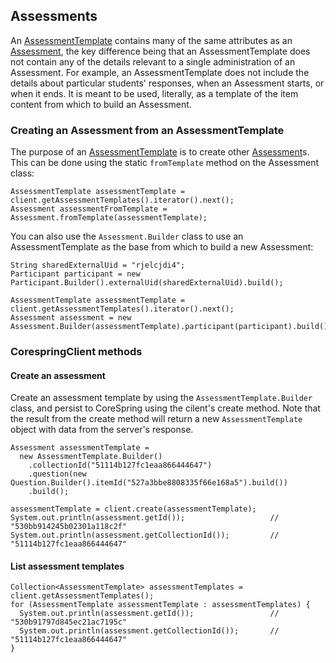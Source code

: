 ## Assessments

An [AssessmentTemplate](/src/main/java/org/corespring/resource/AssessmentTemplate.java) contains many of the same
attributes as an [Assessment](/doc/resources/assessments.md), the key difference being that an AssessmentTemplate does
not contain any of the details relevant to a single administration of an Assessment. For example, an
AssessmentTemplate does not include the details about particular students' responses, when an Assessment starts, or
when it ends. It is meant to be used, literally, as a template of the item content from which to build an
Assessment.

### Creating an Assessment from an AssessmentTemplate

The purpose of an [AssessmentTemplate](/src/main/java/org/corespring/resource/AssessmentTemplate.java) is to create
other [Assessment](/doc/resources/assessments.md)s. This can be done using the static `fromTemplate` method on the
Assessment class:

    AssessmentTemplate assessmentTemplate = client.getAssessmentTemplates().iterator().next();
    Assessment assessmentFromTemplate = Assessment.fromTemplate(assessmentTemplate);


You can also use the `Assessment.Builder` class to use an AssessmentTemplate as the base from which to build a new
Assessment:

    String sharedExternalUid = "rjelcjdi4";
    Participant participant = new Participant.Builder().externalUid(sharedExternalUid).build();

    AssessmentTemplate assessmentTemplate = client.getAssessmentTemplates().iterator().next();
    Assessment assessment = new Assessment.Builder(assessmentTemplate).participant(participant).build();


### CorespringClient methods

#### Create an assessment

Create an assessment template by using the `AssessmentTemplate.Builder` class, and persist to CoreSpring using the
cilent's create method. Note that the result from the create method will return a new `AssessmentTemplate` object with
data from the server's response.

    Assessment assessmentTemplate =
      new AssessmentTemplate.Builder()
        .collectionId("51114b127fc1eaa866444647")
        .question(new Question.Builder().itemId("527a3bbe8808335f66e168a5").build())
        .build();

    assessmentTemplate = client.create(assessmentTemplate);
    System.out.println(assessment.getId());                   // "530bb914245b02301a118c2f"
    System.out.println(assessment.getCollectionId());         // "51114b127fc1eaa866444647"


#### List assessment templates

    Collection<AssessmentTemplate> assessmentTemplates = client.getAssessmentTemplates();
    for (AssessmentTemplate assessmentTemplate : assessmentTemplates) {
      System.out.println(assessment.getId());                 // "530b91797d845ec21ac7195c"
      System.out.println(assessment.getCollectionId());       // "51114b127fc1eaa866444647"
    }